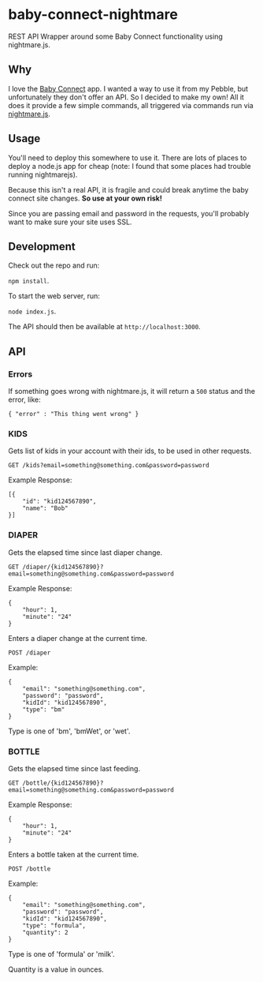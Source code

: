 # baby-connect-nightmare

REST API Wrapper around some Baby Connect functionality using nightmare.js.

## Why

I love the [Baby Connect](https://www.baby-connect.com) app. I wanted a 
way to use it from my Pebble, but unfortunately they don't offer an API. 
So I decided to make my own! All it does it provide a few simple commands, 
all triggered via commands run via [nightmare.js](http://www.nightmarejs.org/). 

## Usage

You'll need to deploy this somewhere to use it. There are lots of 
places to deploy a node.js app for cheap (note: I found that some places had trouble running nightmarejs).

Because this isn't a real API, it is fragile and could break anytime the 
baby connect site changes. **So use at your own risk!**

Since you are passing email and password in the requests, you'll probably want
to make sure your site uses SSL.

## Development

Check out the repo and run:
 
`npm install`. 

To start the web server, run: 

`node index.js`.

The API should then be available at `http://localhost:3000`.

## API

### Errors

If something goes wrong with nightmare.js, it will return a `500` status and the error, like:

`{ "error" : "This thing went wrong" }`

### KIDS

Gets list of kids in your account with their ids, to be used in other requests.

`GET /kids?email=something@something.com&password=password`

Example Response:
```
[{
	"id": "kid124567890",
	"name": "Bob"
}]
```

### DIAPER

Gets the elapsed time since last diaper change.

`GET /diaper/{kid124567890}?email=something@something.com&password=password`

Example Response:
```
{
	"hour": 1,
	"minute": "24"
}
```

Enters a diaper change at the current time.

`POST /diaper`

Example:
```
{
	"email": "something@something.com",
	"password": "password",
	"kidId": "kid124567890",
	"type": "bm"
}
```

Type is one of 'bm', 'bmWet', or 'wet'.


### BOTTLE

Gets the elapsed time since last feeding.

`GET /bottle/{kid124567890}?email=something@something.com&password=password`

Example Response:
```
{
	"hour": 1,
	"minute": "24"
}
```

Enters a bottle taken at the current time.

`POST /bottle`

Example:
```
{
	"email": "something@something.com",
	"password": "password",
	"kidId": "kid124567890",
	"type": "formula",
	"quantity": 2
}
```

Type is one of 'formula' or 'milk'.

Quantity is a value in ounces.
